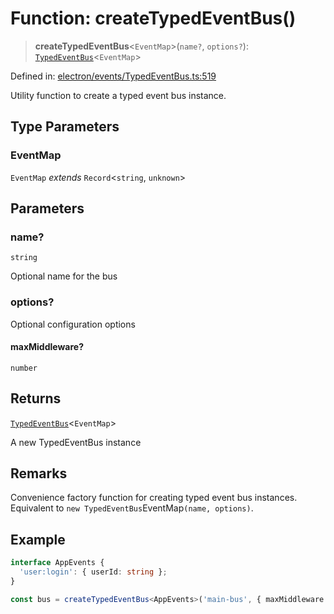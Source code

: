 # Function: createTypedEventBus()

> **createTypedEventBus**\<`EventMap`\>(`name?`, `options?`): [`TypedEventBus`](../classes/TypedEventBus.md)\<`EventMap`\>

Defined in: [electron/events/TypedEventBus.ts:519](https://github.com/Nick2bad4u/Uptime-Watcher/blob/2a45eeb1723f8f7089001af2c92aa07d82dfe7e4/electron/events/TypedEventBus.ts#L519)

Utility function to create a typed event bus instance.

## Type Parameters

### EventMap

`EventMap` *extends* `Record`\<`string`, `unknown`\>

## Parameters

### name?

`string`

Optional name for the bus

### options?

Optional configuration options

#### maxMiddleware?

`number`

## Returns

[`TypedEventBus`](../classes/TypedEventBus.md)\<`EventMap`\>

A new TypedEventBus instance

## Remarks

Convenience factory function for creating typed event bus instances.
Equivalent to `new TypedEventBus`EventMap`(name, options)`.

## Example

```typescript
interface AppEvents {
  'user:login': { userId: string };
}

const bus = createTypedEventBus<AppEvents>('main-bus', { maxMiddleware: 50 });
```
